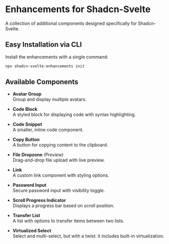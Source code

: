 # Enhancements for Shadcn-Svelte
A collection of additional components designed specifically for Shadcn-Svelte.

## Easy Installation via CLI
Install the enhancements with a single command:

```bash
npx shadcn-svelte-enhancements init
```

## Available Components

- **Avatar Group**  
  Group and display multiple avatars.

- **Code Block**  
  A styled block for displaying code with syntax highlighting.

- **Code Snippet**  
  A smaller, inline code component.

- **Copy Button**  
  A button for copying content to the clipboard.

- **File Dropzone** *(Preview)*  
  Drag-and-drop file upload with live preview.

- **Link**  
  A custom link component with styling options.

- **Password Input**  
  Secure password input with visibility toggle.

- **Scroll Progress Indicator**  
  Displays a progress bar based on scroll position.

- **Transfer List**  
  A list with options to transfer items between two lists.

- **Virtualized Select**  
  Select and multi-select, but with a twist: it includes built-in virtualization.
